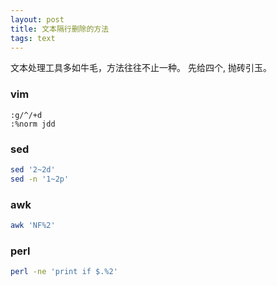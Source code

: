 ```yaml
---
layout: post
title: 文本隔行删除的方法
tags: text
---
```


文本处理工具多如牛毛，方法往往不止一种。 先给四个, 抛砖引玉。

### vim

```
:g/^/+d
:%norm jdd
```

### sed

```bash
sed '2~2d'
sed -n '1~2p'
```

### awk

```bash
awk 'NF%2'
```

### perl

```bash
perl -ne 'print if $.%2'
```
